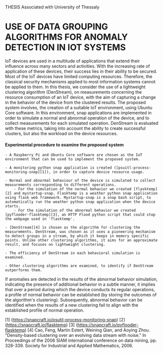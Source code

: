 THESIS Associated with University of Thessaly

# USE OF DATA GROUPING ALGORITHMS FOR ANOMALY DETECTION IN IOT SYSTEMS

<p>  IoT devices are used in a multitude of applications that extend their influence across many sectors and activities. With the increasing rate of application of these devices, their success lies in their ability to be secured. Most of the IoT devices have limited computing resources. Therefore, the classical security mechanisms applied to most information systems cannot be applied to them. In this thesis, we consider the use of a lightweight clustering algorithm (DenStream), on measurements concerning the resource consumption of an IoT device, with the aim of capturing a change in the behavior of the device from the clustered results. The proposed system involves, the creation of a suitable IoT environment, using Ubuntu Core software. In this environment, snap applications are implemented in order to simulate a normal and abnormal operation of the device, and to collect measurements for each simulated operation. DenStream is evaluated with these metrics, taking into account the ability to create successful clusters, but also the workload on the device resources. </p>


#### Experimental procedure to examine the proposed system

    - A Raspberry Pi and Ubuntu Core software are chosen as the IoT environment that can be used to implement the proposed system.
    
    - A monitoring python snap application is created ([psuitl-process-monitoring-snap][1]), in order to capture device resource usage. 
    
    - Normal and abnormal behaviour of the device is simulated to collect measurements corresponding to different operations.
        - For the simulation of the normal behavior we created [flasktemp][2] and mystartup-snap. Flasktemp is a weather python snap application using flask web framework. Mystartup-snap is a snap bash script, to automatically run the weather python snap application when the device starts.
        - For the simulation of the abnormal behavior we created [pyflooder-flasktemp][3], an HTTP Flood python script that could stop the webpage used in 'flasktemp'.
        
    - [DenStream][4] is chosen as the algorithm for clustering the measurements. DenStream, was chosen as it uses a pioneering mechanism to detect groups in a stream, by which it keeps in memory specific points. Unlike other clustering algorithms, it aims for an approximate result, and focuses on lightweight clustering.
    
    - The efficiency of DenStream in each behavioral simulation is examined.
    
    - Other clustering algorithms are examined, to identify if DenStream outperforms them.
      
If anomalies are detected in the results of the abnormal behavior simulation, indicating the presence of additional behavior in a subtle manner, it implies that over a period during which the device conducts its regular operations, a profile of normal behavior can be established (by storing the outcomes of the algorithm's clustering). Subsequently, abnormal behavior can be identified when the results of a new clustering fail to align with the established profile of normal operation.

[1] (https://snapcraft.io/psutil-process-monitoring-snap)
[2] (https://snapcraft.io/flasktemp)
[3] (https://snapcraft.io/pyflooder-flasktemp)
[4] Cao, Feng, Martin Estert, Weining Qian, and Aoying Zhou. "Density-based clustering over an evolving data stream with noise." In Proceedings of the 2006 SIAM international conference on data mining, pp. 328-339. Society for Industrial and Applied Mathematics, 2006.

